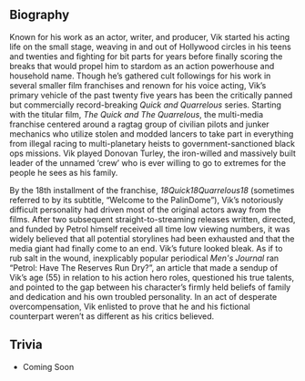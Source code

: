 ## Biography

Known for his work as an actor, writer, and producer, Vik started his acting life on the small stage, weaving in and out of Hollywood circles in his teens and twenties and fighting for bit parts for years before finally scoring the breaks that would propel him to stardom as an action powerhouse and household name. Though he’s gathered cult followings for his work in several smaller film franchises and renown for his voice acting, Vik’s primary vehicle of the past twenty five years has been the critically panned but commercially record-breaking _Quick and Quarrelous_ series. Starting with the titular film, _The Quick and The Quarrelous_, the multi-media franchise centered around a ragtag group of civilian pilots and junker mechanics who utilize stolen and modded lancers to take part in everything from illegal racing to multi-planetary heists to government-sanctioned black ops missions. Vik played Donovan Turley, the iron-willed and massively built leader of the unnamed ‘crew’ who is ever willing to go to extremes for the people he sees as his family.

By the 18th installment of the franchise, _18Quick18Quarrelous18_ (sometimes referred to by its subtitle, “Welcome to the PalinDome”), Vik’s notoriously difficult personality had driven most of the original actors away from the films. After two subsequent straight-to-streaming releases written,  directed, and funded by Petrol himself received all time low viewing numbers, it was widely believed that all potential storylines had been exhausted and that the media giant had finally come to an end. Vik’s future looked bleak. As if to rub salt in the wound, inexplicably popular periodical _Men's Journal_ ran “Petrol: Have The Reserves Run Dry?”, an article that made a sendup of Vik’s age (55) in relation to his action hero roles, questioned his true talents, and pointed to the gap between his character’s firmly held beliefs of family and dedication and his own troubled personality. In an act of desperate overcompensation, Vik enlisted to prove that he and his fictional counterpart weren’t as different as his critics believed.

## Trivia

* Coming Soon
